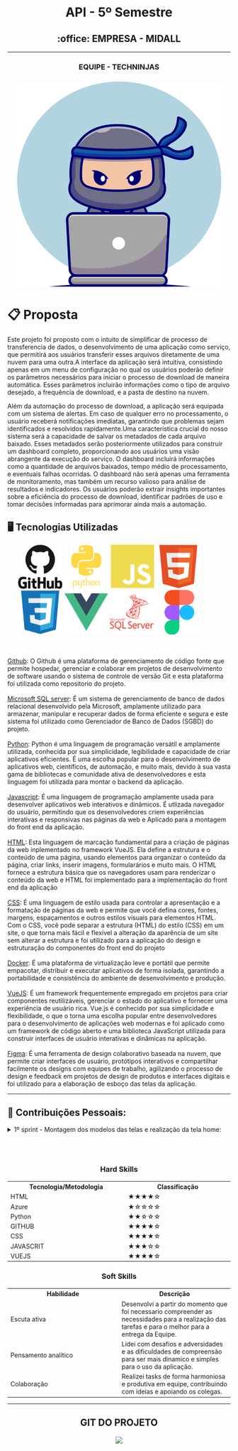 <h1 align="center"> API - 5º Semestre</h1>
<h2 align="center">:office: EMPRESA - MIDALL </h2>


----------------------------------------------------------------------------------------------------------------------------------------------------------------------------------
<h3 align="center"> 
 EQUIPE - TECHNINJAS
<h3 align="center"> 

![logo_projeto](https://github.com/CarlosSouza87/Portfolio-Fatec/blob/main/img/logo-techNinjass.png)


# :clipboard: Proposta
Este projeto foi proposto  com o intuito de simplificar de processo de transferencia de dados,  o desenvolvimento de uma aplicação como serviço, que permitirá aos usuários transferir esses arquivos diretamente de uma nuvem para uma outra.A interface da aplicação será intuitiva, consistindo apenas em um menu de configuração no qual os usuários poderão definir os parâmetros necessários para iniciar o processo de download de maneira automática. Esses parâmetros incluirão informações como o tipo de arquivo desejado, a frequência de download, e a pasta de destino na nuvem.

Além da automação do processo de download, a aplicação será equipada com um sistema de alertas. Em caso de qualquer erro no processamento, o usuário receberá notificações imediatas, garantindo que problemas sejam identificados e resolvidos rapidamente.Uma característica crucial do nosso sistema será a capacidade de salvar os metadados de cada arquivo baixado. Esses metadados serão posteriormente utilizados para construir um dashboard completo, proporcionando aos usuários uma visão abrangente da execução do serviço. O dashboard incluirá informações como a quantidade de arquivos baixados, tempo médio de processamento, e eventuais falhas ocorridas.
O dashboard não será apenas uma ferramenta de monitoramento, mas também um recurso valioso para análise de resultados e indicadores. Os usuários poderão extrair insights importantes sobre a eficiência do processo de download, identificar padrões de uso e tomar decisões informadas para aprimorar ainda mais a automação.

## :desktop_computer: Tecnologias Utilizadas
<ul>
<img src="https://raw.githubusercontent.com/devicons/devicon/1119b9f84c0290e0f0b38982099a2bd027a48bf1/icons/github/github-original-wordmark.svg" width="100"    height="100" />	
<img src="https://raw.githubusercontent.com/devicons/devicon/1119b9f84c0290e0f0b38982099a2bd027a48bf1/icons/python/python-plain-wordmark.svg" width="100" height="100" />
<img src="https://raw.githubusercontent.com/devicons/devicon/master/icons/javascript/javascript-plain.svg" width="100" height="100" />
<img src="https://raw.githubusercontent.com/devicons/devicon/master/icons/html5/html5-original.svg" width="100" height="100" />
<img src="https://raw.githubusercontent.com/devicons/devicon/master/icons/css3/css3-original.svg" width="100" height="100" />
<img src="https://raw.githubusercontent.com/devicons/devicon/master/icons/vuejs/vuejs-original.svg" width="100" height="100" />
<img src="https://github.com/devicons/devicon/blob/master/icons/microsoftsqlserver/microsoftsqlserver-plain-wordmark.svg" width="100"    height="100" />
 <img src="https://raw.githubusercontent.com/devicons/devicon/1119b9f84c0290e0f0b38982099a2bd027a48bf1/icons/figma/figma-original.svg" width="100" height="100" />
</ul>
 <br></br>
 <a href="https://github.com">Github</a>: O Github é uma plataforma de gerenciamento de código fonte que permite hospedar, gerenciar e colaborar em projetos de desenvolvimento de software usando o sistema de controle de versão Git e esta plataforma foi utilizada como repositorio do projeto.
<br></br>
<a href="https://azure.microsoft.com/pt-br/">Microsoft SQL server</a>: É um sistema de gerenciamento de banco de dados relacional desenvolvido pela Microsoft, amplamente utilizado para armazenar, manipular e recuperar dados de forma eficiente e segura e este sistema foi utilizado como Gerenciador de Banco de Dados (SGBD) do projeto. 
<br></br>
<a href="https://www.python.org">Python</a>: Python é uma linguagem de programação versátil e amplamente utilizada, conhecida por sua simplicidade, legibilidade e capacidade de criar aplicativos eficientes. É uma escolha popular para o desenvolvimento de aplicativos web, científicos, de automação, e muito mais, devido à sua vasta gama de bibliotecas e comunidade ativa de desenvolvedores e esta linguagem foi utilizada para montar o backend da aplicação.
<br></br>
<a href="https://developer.mozilla.org/en-US/docs/Web/JavaScript">Javascript</a>: É uma linguagem de programação amplamente usada para desenvolver aplicativos web interativos e dinâmicos. É utlizada navegador do usuário, permitindo que os desenvolvedores criem experiências interativas e responsivas nas páginas da web e Aplicado para a montagem do front end da aplicação.
<br></br>
<a href="https://developer.mozilla.org/en-US/docs/Web/HTML">HTML</a>: Esta linguagem de marcação fundamental para a criação de páginas da web inplementado no framework VueJS. Ela define a estrutura e o conteúdo de uma página, usando elementos para organizar o conteúdo da página, criar links, inserir imagens, formularários e muito mais. O HTML fornece a estrutura básica que os navegadores usam para renderizar o conteúdo da web e HTML foi implementado para a implementação do front end da aplicação
<br></br>
<a href="https://developer.mozilla.org/en-US/docs/Web/CSS">CSS</a>: É uma linguagem de estilo usada para controlar a apresentação e a formatação de páginas da web e permite que você defina cores, fontes, margens, espaçamentos e outros estilos visuais para elementos HTML. Com o CSS, você pode separar a estrutura (HTML) do estilo (CSS) em um site, o que torna mais fácil e flexível a alteração da aparência de um site sem alterar a estrutura e foi utilizado para a aplicação do design e estruturação do componentes do front end do projeto
<br></br>
<a href="https://www.docker.com/">Docker</a>: É uma plataforma de virtualização leve e portátil que permite empacotar, distribuir e executar aplicativos de forma isolada, garantindo a portabilidade e consistência do ambiente de desenvolvimento e produção.
<br></br>
<a href="https://vuejs.org">VueJS</a>: É um framework frequentemente empregado em projetos para criar componentes reutilizáveis, gerenciar o estado do aplicativo e fornecer uma experiência de usuário rica. Vue.js é conhecido por sua simplicidade e flexibilidade, o que o torna uma escolha popular entre desenvolvedores para o desenvolvimento de aplicações web modernas e foi aplicado como um framework de código aberto e uma biblioteca JavaScript utilizada para construir interfaces de usuário interativas e dinâmicas na aplicação.
<br></br>
<a href="https://www.figma.com/">Figma</a>: É uma ferramenta de design colaborativo baseada na nuvem, que permite criar interfaces de usuário, protótipos interativos e compartilhar facilmente os designs com equipes de trabalho, agilizando o processo de design e feedback em projetos de design de produtos e interfaces digitais e foi utilizado para a elaboração de esboço das telas da aplicação.


-------------------------------------------------------------------------------------------------------------------------------------------------------------

 ## :dart: Contribuições Pessoais: 


<details>
<summary> 1º sprint - Montagem dos modelos das telas e realização da tela home: </summary>
  
- Tarefa de montagem das telas realizada no figma e inicio do projeto com a tela home no vue.js;

2° Sprint - Criação da tela de configuração do google drive para a azure:
- Realizada a criação das telas visual para conectar a nuvem do driver para realização da transferencia da azure;

3° Sprint - Ajuste na tela de configuração e inserção do modal :
- Ajuste da tela de configuração do projeto e inserção do modal na tela de configuração da azure e drive;

4° Sprint - Ajuste da tela de parametro de tempo:
- E como sprint final realizei os ajustes de tempo e minuto para a transferencia de dados do projeto;

</details>

  
</details>


<br></br>

<h3 align="center"> Hard Skills </h3>
  <table align="center">
    <tr>
      <th width="300px">Tecnologia/Metodologia</th>
      <th width="300px">Classificação</th>
    </tr>
    <tr>
      <td>HTML</td>
      <td>★★★★☆</td>
    </tr>
    <tr>
      <td>Azure</td>
      <td>★☆☆☆☆</td>
    </tr>	
    <tr>
      <td>Python</td>
      <td>★★☆☆☆</td>
    </tr>
    <tr>
      <td>GITHUB</td>
      <td>★★★★☆</td>
    </tr>
     <tr>
      <td>CSS</td>
      <td>★★★★☆</td>
    </tr>
      <tr>
      <td>JAVASCRIT</td>
      <td>★★★☆☆</td>
    </tr>
 <tr>
      <td>VUEJS</td>
      <td>★★★★☆</td>
    </tr>


  </table>

 <h3 align="center">Soft Skills</h3>
  <table align="center">
    <tr>
      <th width="300px">Habilidade</th>
      <th width="300px">Descrição</th>
    </tr>
    <tr>
      <td>Escuta ativa</td>
      <td>Desenvolvi a partir do momento que foi necessario compreender as necessidades para a realização das tarefas e para o melhor para a entrega da Equipe.</td>
    </tr>
    <tr>
      <td>Pensamento analítico</td>
      <td>Lidei com desafios e adversidades e as dificuldades de compreensão para ser mais dinamico e simples para o uso da aplicação.</td>
    </tr>
    <tr>
      <td>Colaboração</td>
      <td>Realizei tasks de forma harmoniosa e produtiva em equipe, contribuindo com ideias e apoiando os colegas.</td>
  </table>

----------------------------------------------------------------------------------------------------------------------------------------------------------------------------------

<h2 align="center"> GIT DO PROJETO</h2>

<h5 align="center"><a href="https://github.com/TechNinjass"><img src="https://img.shields.io/badge/GitHub-Repositório Projeto-181717?style=for-the-badge&logo=github"></a>
</h5>


